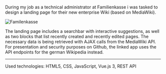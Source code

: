 During my job as a technical administrator at Familienkasse i was tasked to design a landing page for their new enterprise Wiki (based on MediaWiki).

![Familenkasse](https://user-images.githubusercontent.com/72218348/152182712-e2d90b87-67e5-41ff-9c9e-ed704a6fb510.jpg)

The landing page includes a searchbar with interactive suggestions, as well as two blocks that list recently created and recently edited pages.
The necessary data is being retrieved with AJAX calls from the MediaWiki API. For presentation and security purposes on Github, the linked app uses the API endpoints for the german Wikipedia instead.

------------------------

Used technologies: HTML5, CSS, JavaScript, Vue.js 3, REST API
